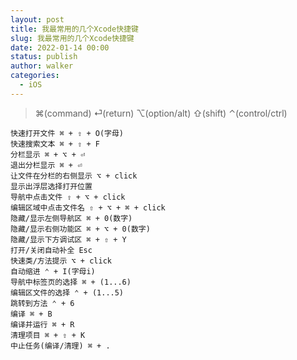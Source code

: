 ```yaml
---
layout: post
title: 我最常用的几个Xcode快捷键
slug: 我最常用的几个Xcode快捷键
date: 2022-01-14 00:00
status: publish
author: walker
categories: 
  - iOS
---
```


>⌘(command) ⏎(return) ⌥(option/alt) ⇧(shift) ⌃(control/ctrl)

```
快速打开文件 ⌘ + ⇧ + O(字母)
快速搜索文本 ⌘ + ⇧ + F
分栏显示 ⌘ + ⌥ + ⏎
退出分栏显示 ⌘ + ⏎
让文件在分栏的右侧显示 ⌥ + click
显示出浮层选择打开位置
导航中点击文件 ⇧ + ⌥ + click
编辑区域中点击文件名 ⇧ + ⌥ + ⌘ + click
隐藏/显示左侧导航区 ⌘ + 0(数字)
隐藏/显示右侧功能区 ⌘ + ⌥ + 0(数字)
隐藏/显示下方调试区 ⌘ + ⇧ + Y
打开/关闭自动补全 Esc
快速类/方法提示 ⌥ + click
自动缩进 ⌃ + I(字母i)
导航中标签页的选择 ⌘ + (1...6)
编辑区文件的选择 ⌃ + (1...5)
跳转到方法 ⌃ + 6
编译 ⌘ + B
编译并运行 ⌘ + R
清理项目 ⌘ + ⇧ + K
中止任务(编译/清理) ⌘ + .
```
